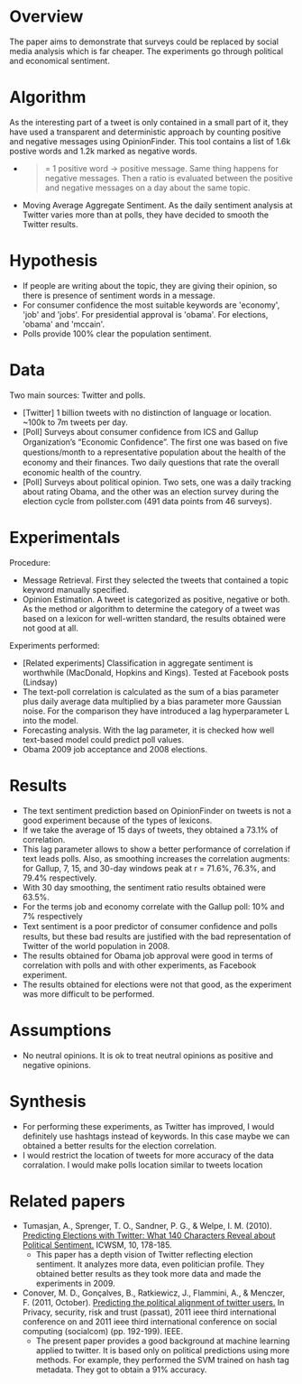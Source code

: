 # Overview
The paper aims to demonstrate that surveys could be replaced by social media analysis which is far cheaper. The experiments go through political and economical sentiment.

# Algorithm
As the interesting part of a tweet is only contained in a small part of it, they have used a transparent and deterministic approach by counting positive and negative messages using OpinionFinder. This tool contains a list of 1.6k postive words and 1.2k marked as negative words.
- >= 1 positive word -> positive message. Same thing happens for negative messages. Then a ratio is evaluated between the positive and negative messages on a day about the same topic.
- Moving Average Aggregate Sentiment. As the daily sentiment analysis at Twitter varies more than at polls, they have decided to smooth the Twitter results.

# Hypothesis
- If people are writing about the topic, they are giving their opinion, so there is presence of sentiment words in a message.
- For consumer confidence the most suitable keywords are 'economy', 'job' and 'jobs'. For presidential approval is 'obama'. For elections, 'obama' and 'mccain'.
- Polls provide 100% clear the population sentiment.

# Data
Two main sources: Twitter and polls.
- [Twitter] 1 billion tweets with no distinction of language or location. ~100k to 7m tweets per day.
- [Poll] Surveys about consumer confidence from ICS and Gallup Organization’s “Economic Conﬁdence”. The first one was based on five questions/month to a representative population about the health of the economy
and their ﬁnances. Two daily questions that rate the overall economic health of the country.
- [Poll] Surveys about political opinion. Two sets, one was a daily tracking about rating Obama, and the other was an election survey during the election cycle from pollster.com (491 data points from 46 surveys).

# Experimentals
Procedure:
- Message Retrieval. First they selected the tweets that contained a topic keyword manually specified.
- Opinion Estimation. A tweet is categorized as positive, negative or both. As the method or algorithm to determine the category of a tweet was based on a lexicon for well-written standard, the results obtained were not good at all.

Experiments performed:
- [Related experiments] Classification in aggregate sentiment is worthwhile (MacDonald, Hopkins and Kings). Tested at Facebook posts (Lindsay)
- The text-poll correlation is calculated as the sum of a bias parameter plus daily average data multiplied by a bias parameter more Gaussian noise. For the comparison they have introduced a lag hyperparameter L into the model.
- Forecasting analysis. With the lag parameter, it is checked how well text-based model could predict poll values.
- Obama 2009 job acceptance and 2008 elections.

# Results
- The text sentiment prediction based on OpinionFinder on tweets is not a good experiment because of the types of lexicons.
- If we take the average of 15 days of tweets, they obtained a 73.1% of correlation.
- This lag parameter allows to show a better performance of correlation if text leads polls. Also, as smoothing increases the correlation augments: for Gallup, 7, 15, and 30-day windows peak at r = 71.6%, 76.3%, and 79.4% respectively.
- With 30 day smoothing, the sentiment ratio results obtained were 63.5%.
- For the terms job and economy correlate with the Gallup poll: 10% and 7% respectively
- Text sentiment is a poor predictor of consumer conﬁdence and polls results, but these bad results are justified with the bad representation of Twitter of the world population in 2008.
- The results obtained for Obama job approval were good in terms of correlation with polls and with other experiments, as Facebook experiment.
- The results obtained for elections were not that good, as the experiment was more difficult to be performed.

# Assumptions
- No neutral opinions. It is ok to treat neutral opinions as positive and negative opinions.

# Synthesis
 - For performing these experiments, as Twitter has improved, I would definitely use hashtags instead of keywords. In this case maybe we can obtained a better results for the election correlation.
 - I would restrict the location of tweets for more accuracy of the data corralation. I would make polls location similar to tweets location

# Related papers
- Tumasjan, A., Sprenger, T. O., Sandner, P. G., & Welpe, I. M. (2010). [Predicting Elections with Twitter: What 140 Characters Reveal about Political Sentiment.](http://www.aaai.org/ocs/index.php/ICWSM/ICWSM10/paper/viewFile/1441/1852) ICWSM, 10, 178-185.
  - This paper has a depth vision of Twitter reflecting election sentiment. It analyzes more data, even politician profile. They obtained better results as they took more data and made the experiments in 2009.
- Conover, M. D., Gonçalves, B., Ratkiewicz, J., Flammini, A., & Menczer, F. (2011, October). [Predicting the political alignment of twitter users.](http://ieeexplore.ieee.org/xpl/login.jsp?tp=&arnumber=6113114&url=http%3A%2F%2Fieeexplore.ieee.org%2Fxpls%2Fabs_all.jsp%3Farnumber%3D6113114) In Privacy, security, risk and trust (passat), 2011 ieee third international conference on and 2011 ieee third international conference on social computing (socialcom) (pp. 192-199). IEEE.
  - The present paper provides a good background at machine learning applied to twitter. It is based only on political predictions using more methods. For example, they performed the SVM trained on hash tag metadata. They got to obtain a 91% accuracy.
